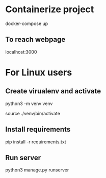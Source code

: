 <h1>Containerize project</h1>
  <p>docker-compose up</p>
<h2>To reach webpage</h2>
  <p>localhost:3000</p>
  

<h1>For Linux users</h1>
  <h2>Create virualenv and activate</h2>
    <p>python3 -m venv venv</p>
    <p>source ./venv/bin/activate</p>
   <h2>Install requirements</h2>
     <p>pip install -r requirements.txt</p>
   <h2>Run server</h2>
   <p>python3 manage.py runserver</p>
